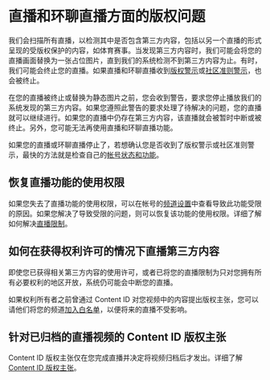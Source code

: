 # 直播和环聊直播方面的版权问题

我们会扫描所有直播，以检测其中是否包含第三方内容，包括以另一个直播的形式呈现的受版权保护的内容，如体育赛事。当发现第三方内容时，我们可能会将您的直播画面替换为一张占位图片，直到我们的系统检测不到第三方内容为止。有时，我们可能会终止您的直播。如果直播和环聊直播收到[版权警示](https://support.google.com/youtube/answer/2814000)或[社区准则警示](https://support.google.com/youtube/answer/2802032)，也会被终止。

在您的直播被终止或替换为静态图片之前，您会收到警告，要求您停止播放我们的系统发现的第三方内容。如果您遵照此警告的要求处理了待解决的问题，您的直播就可以继续进行。如果您的直播中仍存在第三方内容，该直播就会被暂时中断或被终止。另外，您可能无法再使用直播和环聊直播功能。

如果您的直播或环聊直播停止了，若想确认您是否收到了版权警示或社区准则警示，最快的方法就是检查自己的[帐号状态和功能](https://www.youtube.com/features)。

## 恢复直播功能的使用权限

如果您失去了直播功能的使用权限，可以在帐号的[频道设置](https://www.youtube.com/features)中查看导致此功能受限的原因。如果您解决了导致受限的问题，则可以恢复该功能的使用权限。详细了解如何解决[直播限制](https://support.google.com/youtube/answer/2853834)。

## 如何在获得权利许可的情况下直播第三方内容

即使您已获得相关第三方内容的使用许可，或者已将您的直播限制为只对您拥有所有必要权利的地区开放，系统仍可能会中断您的直播。

如果权利所有者之前曾通过 Content ID 对您视频中的内容提出版权主张，您可以请他们将您的频道[加入白名单](https://support.google.com/youtube/answer/6070344)，以便将来的直播不受影响。

## 针对已归档的直播视频的 Content ID 版权主张

Content ID 版权主张仅在您完成直播并决定将视频归档后才发出。详细了解 [Content ID 版权主张](https://support.google.com/youtube/answer/6013276)。